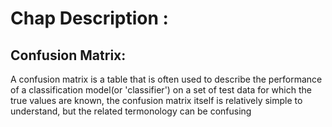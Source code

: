 # Chap Description :

## Confusion Matrix:
A confusion matrix is a table that is often used to describe the performance of a classification model(or 'classifier') on a set of test data for which the true values are known, the confusion matrix itself is relatively simple to understand, but the related termonology can be confusing